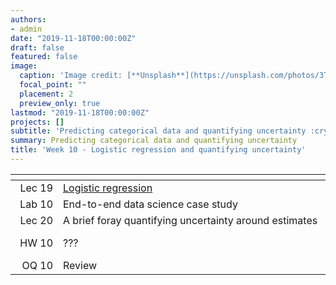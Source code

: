 ```yaml
---
authors:
- admin
date: "2019-11-18T00:00:00Z"
draft: false
featured: false
image:
  caption: 'Image credit: [**Unsplash**](https://unsplash.com/photos/3Tf1J8q9bBA)'
  focal_point: ""
  placement: 2
  preview_only: true
lastmod: "2019-11-18T00:00:00Z"
projects: []
subtitle: 'Predicting categorical data and quantifying uncertainty :crystal_ball:'
summary: Predicting categorical data and quantifying uncertainty
title: 'Week 10 - Logistic regression and quantifying uncertainty'
---
```


| <div style="width:60px"></div>  | <div style="width:420px"></div> |  <div style="width:190px"></div>   |
|---:|---|---|
| Lec 19 | [Logistic regression](/slides/w10_d1-logistic-regression/w10_d1-logistic-regression.html) |  |
| Lab 10 | End-to-end data science case study  | **Due:** Fri, 22 Nov, 17:00 |
| Lec 20 | A brief foray quantifying uncertainty around estimates |  |
| HW 10  | ???    | **Due:** Wed, 27 Nov, 17:00 |
| OQ 10  | Review | **Due:** Fri, 29 Nov, 17:00 |

